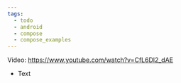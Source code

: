```yaml
---
tags:
  - todo
  - android
  - compose
  - compose_examples
---
```

Video: https://www.youtube.com/watch?v=CfL6Dl2_dAE
- Text